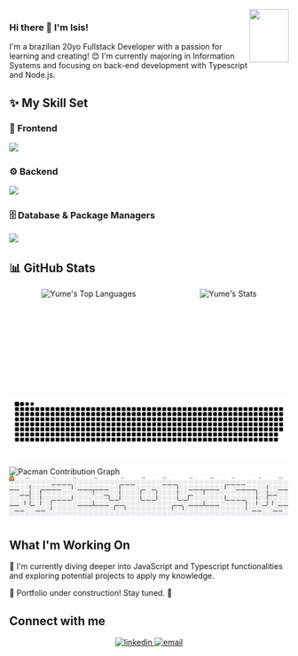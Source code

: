 <div align="right">
<img src="https://media4.giphy.com/media/v1.Y2lkPTc5MGI3NjExZWtpbzRqcjRrZnI3bmliMDV6bnEzeHZzZ3BqM2R2dmxtdm9raXN3diZlcD12MV9pbnRlcm5hbF9naWZfYnlfaWQmY3Q9cw/Izi8PFLuQOdz9X2jDs/giphy.webp" align="right" height="96" width="71" />
</div>  

<!-- <div align="center"> -->
### Hi there 👋 I'm Isis!
<!-- </div> -->

<!-- <div align="center">  -->
I'm a brazilian 20yo Fullstack Developer with a passion for learning and creating! 😊 
I'm currently majoring in Information Systems and focusing on back-end development with Typescript and Node.js.
<!-- </div> -->

## ✨ My Skill Set
### 📌 Frontend
<a href="https://skillicons.dev"> <img src="https://skillicons.dev/icons?i=html,css,bootstrap,js,ts,react,tailwind,figma"> </a>

### ⚙️ Backend
<a href="https://skillicons.dev"> <img src="https://skillicons.dev/icons?i=nestjs,nodejs,java,spring,py"> </a>

### 🗄️ Database & Package Managers
<a href="https://skillicons.dev"> <img src="https://skillicons.dev/icons?i=mysql,yarn,npm"> </a>

## 📊 GitHub Stats
<div style="display: flex; justify-content: space-around;" align="center">
  <img height="180em" src="https://github-readme-stats.vercel.app/api/top-langs/?username=iyumw&theme=omni&show_icons=true&hide_border=true&layout=compact" alt="Yume's Top Languages" />
  <img height="180em" src="https://github-readme-stats.vercel.app/api?username=iyumw&theme=omni&show_icons=true&hide_border=true&count_private=true" alt="Yume's Stats" />
</div>

![snake](./dist/github-contribution-grid-snake.svg)

![Pacman Contribution Graph](./pacman.svg)
<picture>
    <source media="(prefers-color-scheme: dark)" srcset="https://raw.githubusercontent.com/iyumw/iyumw/output/pacman-contribution-graph-dark.svg">
    <source media="(prefers-color-scheme: light)" srcset="https://raw.githubusercontent.com/iyumw/iyumw/output/pacman-contribution-graph.svg">
    <img alt="pacman contribution graph" src="https://raw.githubusercontent.com/iyumw/iyumw/output/pacman-contribution-graph.svg">
</picture>

## What I'm Working On
🌱 I'm currently diving deeper into JavaScript and Typescript functionalities and exploring potential projects to apply my knowledge.

🔧 Portfolio under construction! Stay tuned. 🚀  

## Connect with me
<div align="center">
<!--   <a href="https://iyumw.github.io/portfolio_gen/" target="_blank">
    <img src="https://img.shields.io/badge/portfolio-%23000000.svg?&style=for-the-badge&logo=react&logoColor=white" alt="portfolio" />
  </a> -->
  <a href="https://linkedin.com/in/isis-okamoto" target="_blank">
    <img src=https://img.shields.io/badge/linkedin-%231E77B5.svg?&style=for-the-badge&logo=linkedin&logoColor=white alt=linkedin style="margin-bottom: 5px;" />
  </a>  
  <a href="mailto:isis.yume2508@gmail.com" target="_blank">
    <img src="https://img.shields.io/badge/email-%23D14836.svg?&style=for-the-badge&logo=gmail&logoColor=white" alt="email" />
  </a>

</div>  
